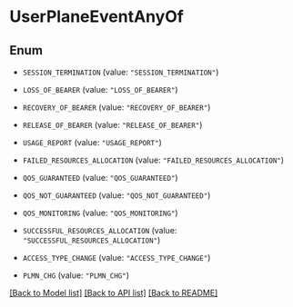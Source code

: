 # UserPlaneEventAnyOf

## Enum


* `SESSION_TERMINATION` (value: `"SESSION_TERMINATION"`)

* `LOSS_OF_BEARER` (value: `"LOSS_OF_BEARER"`)

* `RECOVERY_OF_BEARER` (value: `"RECOVERY_OF_BEARER"`)

* `RELEASE_OF_BEARER` (value: `"RELEASE_OF_BEARER"`)

* `USAGE_REPORT` (value: `"USAGE_REPORT"`)

* `FAILED_RESOURCES_ALLOCATION` (value: `"FAILED_RESOURCES_ALLOCATION"`)

* `QOS_GUARANTEED` (value: `"QOS_GUARANTEED"`)

* `QOS_NOT_GUARANTEED` (value: `"QOS_NOT_GUARANTEED"`)

* `QOS_MONITORING` (value: `"QOS_MONITORING"`)

* `SUCCESSFUL_RESOURCES_ALLOCATION` (value: `"SUCCESSFUL_RESOURCES_ALLOCATION"`)

* `ACCESS_TYPE_CHANGE` (value: `"ACCESS_TYPE_CHANGE"`)

* `PLMN_CHG` (value: `"PLMN_CHG"`)


[[Back to Model list]](../README.md#documentation-for-models) [[Back to API list]](../README.md#documentation-for-api-endpoints) [[Back to README]](../README.md)



